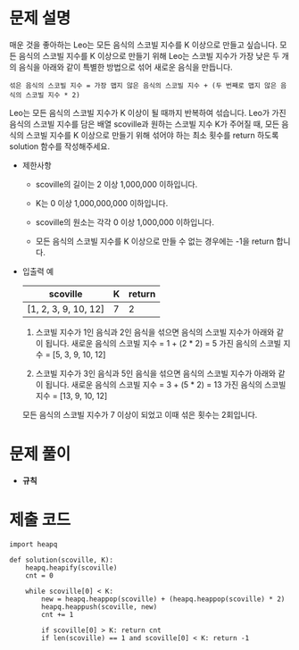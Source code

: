 # 문제 설명

매운 것을 좋아하는 Leo는 모든 음식의 스코빌 지수를 K 이상으로 만들고 싶습니다. 모든 음식의 스코빌 지수를 K 이상으로 만들기 위해 Leo는 스코빌 지수가 가장 낮은 두 개의 음식을 아래와 같이 특별한 방법으로 섞어 새로운 음식을 만듭니다.

```
섞은 음식의 스코빌 지수 = 가장 맵지 않은 음식의 스코빌 지수 + (두 번째로 맵지 않은 음식의 스코빌 지수 * 2)
```

Leo는 모든 음식의 스코빌 지수가 K 이상이 될 때까지 반복하여 섞습니다.
Leo가 가진 음식의 스코빌 지수를 담은 배열 scoville과 원하는 스코빌 지수 K가 주어질 때, 모든 음식의 스코빌 지수를 K 이상으로 만들기 위해 섞어야 하는 최소 횟수를 return 하도록 solution 함수를 작성해주세요.



- 제한사항

  - scoville의 길이는 2 이상 1,000,000 이하입니다.
  
  - K는 0 이상 1,000,000,000 이하입니다.
  
  - scoville의 원소는 각각 0 이상 1,000,000 이하입니다.
  
  - 모든 음식의 스코빌 지수를 K 이상으로 만들 수 없는 경우에는 -1을 return 합니다.
  
    

- 입출력 예

  | scoville             | K    | return |
  | -------------------- | ---- | ------ |
  | [1, 2, 3, 9, 10, 12] | 7    | 2      |

  1. 스코빌 지수가 1인 음식과 2인 음식을 섞으면 음식의 스코빌 지수가 아래와 같이 됩니다.
     새로운 음식의 스코빌 지수 = 1 + (2 * 2) = 5
     가진 음식의 스코빌 지수 = [5, 3, 9, 10, 12]

  2. 스코빌 지수가 3인 음식과 5인 음식을 섞으면 음식의 스코빌 지수가 아래와 같이 됩니다.
     새로운 음식의 스코빌 지수 = 3 + (5 * 2) = 13
     가진 음식의 스코빌 지수 = [13, 9, 10, 12]

     

  모든 음식의 스코빌 지수가 7 이상이 되었고 이때 섞은 횟수는 2회입니다.

  

# 문제 풀이

- **규칙**




# 제출 코드


    import heapq
    
    def solution(scoville, K):
        heapq.heapify(scoville)
        cnt = 0
        
        while scoville[0] < K:     
            new = heapq.heappop(scoville) + (heapq.heappop(scoville) * 2)
            heapq.heappush(scoville, new)
            cnt += 1
            
            if scoville[0] > K: return cnt
            if len(scoville) == 1 and scoville[0] < K: return -1